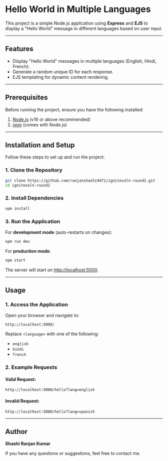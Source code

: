 # Hello World in Multiple Languages

This project is a simple Node.js application using **Express** and **EJS** to display a "Hello World" message in different languages based on user input.

---

## Features

- Display "Hello World" messages in multiple languages (English, Hindi, French).
- Generate a random unique ID for each response.
- EJS templating for dynamic content rendering.

---

## Prerequisites

Before running the project, ensure you have the following installed:

1. [Node.js](https://nodejs.org/) (v16 or above recommended)
2. [npm](https://www.npmjs.com/) (comes with Node.js)

---

## Installation and Setup

Follow these steps to set up and run the project:

### 1. Clone the Repository

```bash
git clone https://github.com/ranjanshashi9471/ignitesoln-round2.git
cd ignitesoln-round2
```

### 2. Install Dependencies

```bash
npm install
```

### 3. Run the Application

For **development mode** (auto-restarts on changes):

```bash
npm run dev
```

For **production mode**:

```bash
npm start
```

The server will start on [http://localhost:5000](http://localhost:5000).

---

## Usage

### 1. Access the Application

Open your browser and navigate to:

```plaintext
http://localhost:5000/
```

Replace `<language>` with one of the following:

- `english`
- `hindi`
- `french`

### 2. Example Requests

#### Valid Request:

```plaintext
http://localhost:5000/hello?lang=english
```

#### Invalid Request:

```plaintext
http://localhost:5000/hello?lang=spanish
```

---

## Author

**Shashi Ranjan Kumar**

If you have any questions or suggestions, feel free to contact me.
